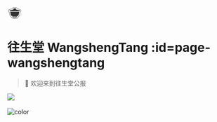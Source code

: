 ![logo](_media/icon.webp)

# 往生堂 WangshengTang :id=page-wangshengtang

> 👻 欢迎来到往生堂公报

![](https://teahousegroup.github.io/assets/images/wst.png)

![color](#f0f0f0)